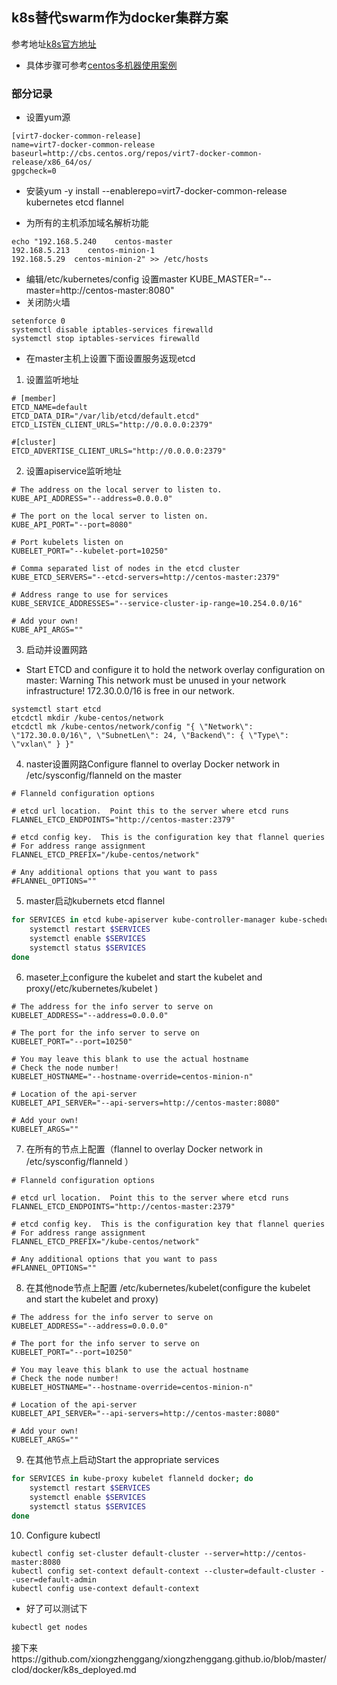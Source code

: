 ## k8s替代swarm作为docker集群方案
参考地址[k8s官方地址](https://kubernetes.io/)</br>
* 具体步骤可参考[centos多机器使用案例](https://kubernetes.io/docs/getting-started-guides/centos/centos_manual_config/)
### 部分记录

* 设置yum源 
```
[virt7-docker-common-release]
name=virt7-docker-common-release
baseurl=http://cbs.centos.org/repos/virt7-docker-common-release/x86_64/os/
gpgcheck=0
```
* 安装yum -y install --enablerepo=virt7-docker-common-release kubernetes etcd flannel

* 为所有的主机添加域名解析功能
```
echo "192.168.5.240    centos-master
192.168.5.213    centos-minion-1
192.168.5.29  centos-minion-2" >> /etc/hosts
```
* 编辑/etc/kubernetes/config 设置master
KUBE_MASTER="--master=http://centos-master:8080"
* 关闭防火墙
```
setenforce 0
systemctl disable iptables-services firewalld
systemctl stop iptables-services firewalld
```
* 在master主机上设置下面设置服务返现etcd
1. 设置监听地址
```
# [member]
ETCD_NAME=default
ETCD_DATA_DIR="/var/lib/etcd/default.etcd"
ETCD_LISTEN_CLIENT_URLS="http://0.0.0.0:2379"

#[cluster]
ETCD_ADVERTISE_CLIENT_URLS="http://0.0.0.0:2379"
 ```
 2. 设置apiservice监听地址
```
# The address on the local server to listen to.
KUBE_API_ADDRESS="--address=0.0.0.0"

# The port on the local server to listen on.
KUBE_API_PORT="--port=8080"

# Port kubelets listen on
KUBELET_PORT="--kubelet-port=10250"

# Comma separated list of nodes in the etcd cluster
KUBE_ETCD_SERVERS="--etcd-servers=http://centos-master:2379"

# Address range to use for services
KUBE_SERVICE_ADDRESSES="--service-cluster-ip-range=10.254.0.0/16"

# Add your own!
KUBE_API_ARGS=""
```
3. 启动并设置网路
* Start ETCD and configure it to hold the network overlay configuration on master: Warning This network must be unused in your network infrastructure! 172.30.0.0/16 is free in our network.
```
systemctl start etcd
etcdctl mkdir /kube-centos/network
etcdctl mk /kube-centos/network/config "{ \"Network\": \"172.30.0.0/16\", \"SubnetLen\": 24, \"Backend\": { \"Type\": \"vxlan\" } }"
```
4. naster设置网路Configure flannel to overlay Docker network in /etc/sysconfig/flanneld on the master
```
# Flanneld configuration options

# etcd url location.  Point this to the server where etcd runs
FLANNEL_ETCD_ENDPOINTS="http://centos-master:2379"

# etcd config key.  This is the configuration key that flannel queries
# For address range assignment
FLANNEL_ETCD_PREFIX="/kube-centos/network"

# Any additional options that you want to pass
#FLANNEL_OPTIONS=""
```
5. master启动kubernets etcd flannel
```sh
for SERVICES in etcd kube-apiserver kube-controller-manager kube-scheduler flanneld; do
    systemctl restart $SERVICES
    systemctl enable $SERVICES
    systemctl status $SERVICES
done
```
6. maseter上configure the kubelet and start the kubelet and proxy(/etc/kubernetes/kubelet )
```
# The address for the info server to serve on
KUBELET_ADDRESS="--address=0.0.0.0"

# The port for the info server to serve on
KUBELET_PORT="--port=10250"

# You may leave this blank to use the actual hostname
# Check the node number!
KUBELET_HOSTNAME="--hostname-override=centos-minion-n"

# Location of the api-server
KUBELET_API_SERVER="--api-servers=http://centos-master:8080"

# Add your own!
KUBELET_ARGS=""
```
7. 在所有的节点上配置（flannel to overlay Docker network in /etc/sysconfig/flanneld ）
```
# Flanneld configuration options

# etcd url location.  Point this to the server where etcd runs
FLANNEL_ETCD_ENDPOINTS="http://centos-master:2379"

# etcd config key.  This is the configuration key that flannel queries
# For address range assignment
FLANNEL_ETCD_PREFIX="/kube-centos/network"

# Any additional options that you want to pass
#FLANNEL_OPTIONS=""
```
8. 在其他node节点上配置 /etc/kubernetes/kubelet(configure the kubelet and start the kubelet and proxy)
```
# The address for the info server to serve on
KUBELET_ADDRESS="--address=0.0.0.0"

# The port for the info server to serve on
KUBELET_PORT="--port=10250"

# You may leave this blank to use the actual hostname
# Check the node number!
KUBELET_HOSTNAME="--hostname-override=centos-minion-n"

# Location of the api-server
KUBELET_API_SERVER="--api-servers=http://centos-master:8080"

# Add your own!
KUBELET_ARGS=""
```
9. 在其他节点上启动Start the appropriate services 
```sh
for SERVICES in kube-proxy kubelet flanneld docker; do
    systemctl restart $SERVICES
    systemctl enable $SERVICES
    systemctl status $SERVICES
done
```
10. Configure kubectl
```
kubectl config set-cluster default-cluster --server=http://centos-master:8080
kubectl config set-context default-context --cluster=default-cluster --user=default-admin
kubectl config use-context default-context
```
* 好了可以测试下
```sh
kubectl get nodes
```
 接下来https://github.com/xiongzhenggang/xiongzhenggang.github.io/blob/master/clod/docker/k8s_deployed.md
